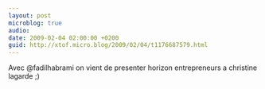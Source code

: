 ```yaml
---
layout: post
microblog: true
audio: 
date: 2009-02-04 02:00:00 +0200
guid: http://xtof.micro.blog/2009/02/04/t1176687579.html
---
```

Avec @fadilhabrami on vient de presenter horizon entrepreneurs a christine lagarde ;)
